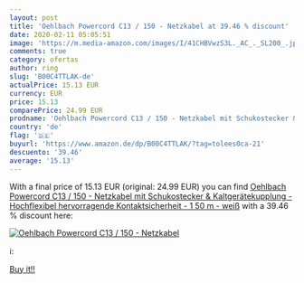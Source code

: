 ```yaml
---
layout: post
title: 'Oehlbach Powercord C13 / 150 - Netzkabel at 39.46 % discount'
date: 2020-02-11 05:05:51
image: 'https://m.media-amazon.com/images/I/41CHBVwzS3L._AC_._SL200_.jpg'
comments: true
category: ofertas
author: ring
slug: 'B00C4TTLAK-de'
actualPrice: 15.13 EUR
currency: EUR
price: 15.13
comparePrice: 24.99 EUR
prodname: 'Oehlbach Powercord C13 / 150 - Netzkabel mit Schukostecker & Kaltgerätekupplung - Hochflexibel  hervorragende Kontaktsicherheit - 1 50 m - weiß'
country: 'de'
flag: '🇩🇪'
buyurl: 'https://www.amazon.de/dp/B00C4TTLAK/?tag=tolees0ca-21'
descuento: '39.46'
average: '15.13'
---
```


With a final price of 15.13 EUR (original: 24.99 EUR) you can find [Oehlbach Powercord C13 / 150 - Netzkabel mit Schukostecker & Kaltgerätekupplung - Hochflexibel  hervorragende Kontaktsicherheit - 1 50 m - weiß](https://www.amazon.de/dp/B00C4TTLAK/?tag=tolees0ca-21) with a  39.46 % discount here:

[![Oehlbach Powercord C13 / 150 - Netzkabel](https://m.media-amazon.com/images/I/41CHBVwzS3L._AC_._SL200_.jpg)](https://www.amazon.de/dp/B00C4TTLAK/?tag=tolees0ca-21)

ℹ️:


[Buy it!!](https://www.amazon.de/dp/B00C4TTLAK/?tag=tolees0ca-21)

